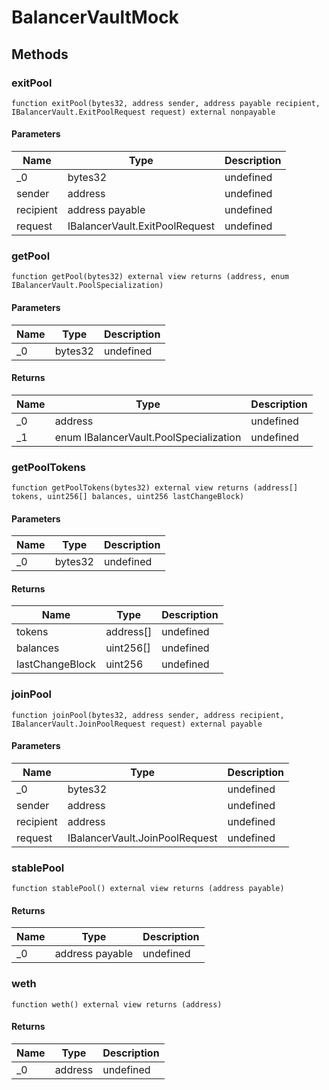 # BalancerVaultMock









## Methods

### exitPool

```solidity
function exitPool(bytes32, address sender, address payable recipient, IBalancerVault.ExitPoolRequest request) external nonpayable
```





#### Parameters

| Name | Type | Description |
|---|---|---|
| _0 | bytes32 | undefined |
| sender | address | undefined |
| recipient | address payable | undefined |
| request | IBalancerVault.ExitPoolRequest | undefined |

### getPool

```solidity
function getPool(bytes32) external view returns (address, enum IBalancerVault.PoolSpecialization)
```





#### Parameters

| Name | Type | Description |
|---|---|---|
| _0 | bytes32 | undefined |

#### Returns

| Name | Type | Description |
|---|---|---|
| _0 | address | undefined |
| _1 | enum IBalancerVault.PoolSpecialization | undefined |

### getPoolTokens

```solidity
function getPoolTokens(bytes32) external view returns (address[] tokens, uint256[] balances, uint256 lastChangeBlock)
```





#### Parameters

| Name | Type | Description |
|---|---|---|
| _0 | bytes32 | undefined |

#### Returns

| Name | Type | Description |
|---|---|---|
| tokens | address[] | undefined |
| balances | uint256[] | undefined |
| lastChangeBlock | uint256 | undefined |

### joinPool

```solidity
function joinPool(bytes32, address sender, address recipient, IBalancerVault.JoinPoolRequest request) external payable
```





#### Parameters

| Name | Type | Description |
|---|---|---|
| _0 | bytes32 | undefined |
| sender | address | undefined |
| recipient | address | undefined |
| request | IBalancerVault.JoinPoolRequest | undefined |

### stablePool

```solidity
function stablePool() external view returns (address payable)
```






#### Returns

| Name | Type | Description |
|---|---|---|
| _0 | address payable | undefined |

### weth

```solidity
function weth() external view returns (address)
```






#### Returns

| Name | Type | Description |
|---|---|---|
| _0 | address | undefined |




